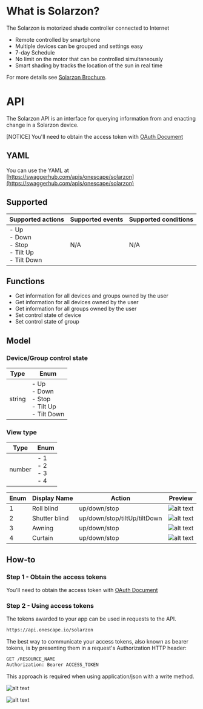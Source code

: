 # What is Solarzon?

The Solarzon is motorized shade controller connected to Internet
- Remote controlled by smartphone
- Multiple devices can be grouped and settings easy
- 7-day Schedule
- No limit on the motor that can be controlled simultaneously
- Smart shading by tracks the location of the sun in real time

For more details see [Solarzon Brochure](http://resource.one-scape.com/solarzon-en.pdf).

# API

The Solarzon API is an interface for querying information from and enacting change in a Solarzon device.

[NOTICE] You'll need to obtain the access token with [OAuth Document](https://onescape.github.io/oauth) 

## YAML

You can use the YAML at [https://swaggerhub.com/apis/onescape/solarzon](https://swaggerhub.com/apis/onescape/solarzon)

## Supported

| Supported actions | Supported events | Supported conditions |
| --- | --- | --- |
| - Up<br/>- Down<br/>- Stop<br/>- Tilt Up<br/>- Tilt Down | N/A | N/A |

## Functions

- Get information for all devices and groups owned by the user
- Get information for all devices owned by the user
- Get information for all groups owned by the user
- Set control state of device
- Set control state of group

## Model

### Device/Group control state

| Type | Enum |
| --- | --- |
| string | - Up<br/>- Down<br/>- Stop<br/>- Tilt Up<br/>- Tilt Down |

### View type

| Type | Enum |
| --- | --- |
| number | - 1<br/>- 2<br/>- 3<br/>- 4 |

| Enum | Display Name | Action | Preview |
| --- | --- | --- | --- |
| 1 | Roll blind | up/down/stop | ![alt text](https://github.com/onescape/oauth/blob/master/viewtype1.png?raw=true) |
| 2 | Shutter blind | up/down/stop/tiltUp/tiltDown | ![alt text](https://github.com/onescape/oauth/blob/master/viewtype2.png?raw=true) |
| 3 | Awning | up/down/stop | ![alt text](https://github.com/onescape/oauth/blob/master/viewtype3.png?raw=true) |
| 4 | Curtain | up/down/stop | ![alt text](https://github.com/onescape/oauth/blob/master/viewtype4.png?raw=true) |

## How-to

### Step 1 - Obtain the access tokens

You'll need to obtain the access token with [OAuth Document](https://onescape.github.io/oauth) 

### Step 2 - Using access tokens

The tokens awarded to your app can be used in requests to the API.

```markdown
https://api.onescape.io/solarzon
```

The best way to communicate your access tokens, also known as bearer tokens, is by presenting them in a request's Authorization HTTP header:

```markdown
GET /RESOURCE_NAME
Authorization: Bearer ACCESS_TOKEN
```

This approach is required when using application/json with a write method.

![alt text](https://github.com/onescape/oauth/blob/master/swaggerhub.jpeg?raw=true)

![alt text](https://github.com/onescape/oauth/blob/master/postman.jpeg?raw=true)
